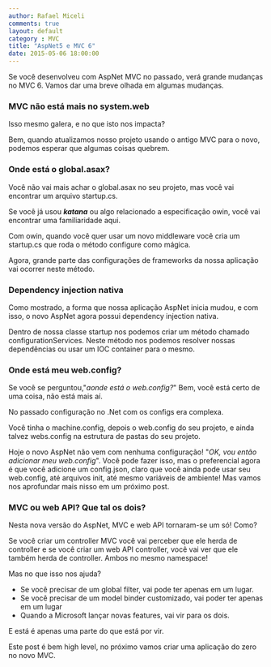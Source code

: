 ```yaml
---
author: Rafael Miceli
comments: true
layout: default
category : MVC
title: "AspNet5 e MVC 6"
date: 2015-05-06 18:00:00
---
```


Se você desenvolveu com AspNet MVC no passado, verá grande mudanças no MVC 6. Vamos dar uma breve olhada em algumas mudanças. 

### MVC não está mais no system.web 

Isso mesmo galera, e no que isto nos impacta? 

Bem, quando atualizamos nosso projeto usando o antigo MVC para o novo, podemos esperar que algumas coisas quebrem. 

### Onde está o global.asax? 

Você não vai mais achar o global.asax no seu projeto, mas você vai encontrar um arquivo startup.cs.  

Se você já usou **_katana_** ou algo relacionado a especificação owin, você vai encontrar uma familiaridade aqui. 

Com owin, quando você quer usar um novo middleware você cria um startup.cs que roda o método configure como mágica. 

Agora, grande parte das configurações de frameworks da nossa aplicação vai ocorrer neste método. 

### Dependency injection nativa 

Como mostrado, a forma que nossa aplicação AspNet inicia mudou, e com isso, o novo AspNet agora possui dependency injection nativa.  

Dentro de nossa classe startup nos podemos criar um método chamado configurationServices. Neste método nos podemos resolver nossas dependências ou usar um IOC container para o mesmo. 

### Onde está meu web.config? 

Se você se perguntou,"_aonde está o web.config?_" Bem, você está certo de uma coisa, não está mais aí. 

No passado configuração no .Net com os configs era complexa.  

Você tinha o machine.config, depois o web.config do seu projeto, e ainda talvez webs.config na estrutura de pastas do seu projeto. 

Hoje o novo AspNet não vem com nenhuma configuração! "_OK, vou então adicionar meu web.config_". Você pode fazer isso, mas o preferencial agora é que você adicione um config.json, claro que você ainda pode usar seu web.config, até arquivos init, até mesmo variáveis de ambiente! Mas vamos nos aprofundar mais nisso em um próximo post. 

### MVC ou web API? Que tal os dois? 

Nesta nova versão do AspNet, MVC e web API tornaram-se um só! Como? 

Se você criar um controller MVC você vai perceber que ele herda de controller e se você criar um web API controller, você vai ver que ele também herda de controller. Ambos no mesmo namespace! 

Mas no que isso nos ajuda? 

- Se você precisar de um global filter, vai pode ter apenas em um lugar.
- Se você precisar de um model binder customizado, vai poder ter apenas em um lugar 
- Quando a Microsoft lançar novas features, vai vir para os dois. 

E está é apenas uma parte do que está por vir. 

Este post é bem high level, no próximo vamos criar uma aplicação do zero no novo MVC. 
